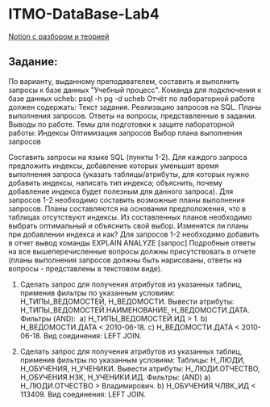 # ITMO-DataBase-Lab4
[Notion с разбором и теорией](https://www.notion.so/4-1ecc5071456d461c9b1154aa72f0f7f4)

## Задание:
По варианту, выданному преподавателем, составить и выполнить запросы к базе данных "Учебный процесс".
Команда для подключения к базе данных ucheb:
psql -h pg -d ucheb
Отчёт по лабораторной работе должен содержать:
Текст задания.
Реализацию запросов на SQL.
Планы выполнения запросов.
Ответы на вопросы, представленные в задании.
Выводы по работе.
Темы для подготовки к защите лабораторной работы:
Индексы
Оптимизация запросов
Выбор плана выполнения запросов

Составить запросы на языке SQL (пункты 1-2).
Для каждого запроса предложить индексы, добавление которых уменьшит время выполнения запроса (указать таблицы/атрибуты, для которых нужно добавить индексы, написать тип индекса; объяснить, почему добавление индекса будет полезным для данного запроса).
Для запросов 1-2 необходимо составить возможные планы выполнения запросов. Планы составляются на основании предположения, что в таблицах отсутствуют индексы. Из составленных планов необходимо выбрать оптимальный и объяснить свой выбор. Изменятся ли планы при добавлении индекса и как?
Для запросов 1-2 необходимо добавить в отчет вывод команды EXPLAIN ANALYZE [запрос]
Подробные ответы на все вышеперечисленные вопросы должны присутствовать в отчете (планы выполнения запросов должны быть нарисованы, ответы на вопросы - представлены в текстовом виде).

1. Сделать запрос для получения атрибутов из указанных таблиц, применив фильтры по указанным условиям: Н_ТИПЫ_ВЕДОМОСТЕЙ, Н_ВЕДОМОСТИ. Вывести атрибуты: Н_ТИПЫ_ВЕДОМОСТЕЙ.НАИМЕНОВАНИЕ, Н_ВЕДОМОСТИ.ДАТА. Фильтры (AND):  a) Н_ТИПЫ_ВЕДОМОСТЕЙ.ИД > 1. b) Н_ВЕДОМОСТИ.ДАТА < 2010-06-18. c) Н_ВЕДОМОСТИ.ДАТА < 2010-06-18. Вид соединения: LEFT JOIN.
   
2. Сделать запрос для получения атрибутов из указанных таблиц, применив фильтры по указанным условиям: Таблицы: Н_ЛЮДИ, Н_ОБУЧЕНИЯ, Н_УЧЕНИКИ. Вывести атрибуты: Н_ЛЮДИ.ОТЧЕСТВО, Н_ОБУЧЕНИЯ.НЗК, Н_УЧЕНИКИ.ИД. Фильтры: (AND) a) Н_ЛЮДИ.ОТЧЕСТВО > Владимирович. b) Н_ОБУЧЕНИЯ.ЧЛВК_ИД < 113409. Вид соединения: LEFT JOIN.

